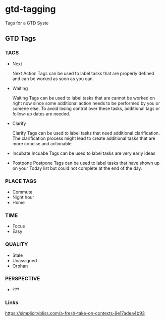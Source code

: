 # gtd-tagging
Tags for a GTD Syste

## GTD Tags


### TAGS
- Next
  
  Next Action Tags can be used to label tasks that are properly defined and can be worked as soon as you can. 
  
- Waiting

  Waiting Tags can be used to label tasks that are cannot be worked on right now since some additional action needs to be performed by you or somene else. To avoid losing control over these tasks, additional tags or follow-up dates are needed.
  
- Clarify

  Clarify Tags can be used to label tasks that need additional clarification. The clarification process might lead to create additional tasks that are more concise and actionable

- Incubate
  Incuabe Tags can be used to label tasks are very early ideas 

- Postpone
  Postpone Tags can be used to label tasks that have shown up on your Today list but could not complete at the end of the day. 

### PLACE TAGS
- Commute
- Night hour
- Home

### TIME
- Focus
- Easy

### QUALITY
- Stale
- Unassigned 
- Orphan

### PERSPECTIVE
- ???


### Links
https://simplicitybliss.com/a-fresh-take-on-contexts-6e17adea4b93


